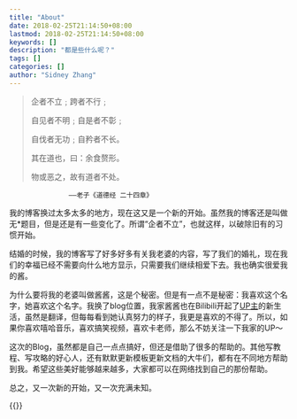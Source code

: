 ```yaml
---
title: "About"
date: 2018-02-25T21:14:50+08:00
lastmod: 2018-02-25T21:14:50+08:00
keywords: []
description: "都是些什么呢？"
tags: []
categories: []
author: "Sidney Zhang"
---
```


> 企者不立﹔跨者不行﹔
>
> 自见者不明﹔自是者不彰﹔
>
> 自伐者无功﹔自矜者不长。
>
> 其在道也，曰：余食赘形。
>
> 物或恶之，故有道者不处。

                   ——老子《道德经 二十四章》

我的博客换过太多太多的地方，现在这又是一个新的开始。虽然我的博客还是叫做无*题目，但是还是有一些变化了。所谓“企者不立”，也就这样，以破除旧有的习惯开始。

结婚的时候，我的博客写了好多好多有关我老婆的内容，写了我们的婚礼，现在我们的幸福已经不需要向什么地方显示，只需要我们继续相爱下去。我也确实很爱我的酱。

为什么要将我的老婆叫做酱酱，这是个秘密。但是有一点不是秘密：我喜欢这个名字，她喜欢这个名字。我换了blog位置，我家酱酱也在Bilibili开起了[UP主](https://space.bilibili.com/4285639#/)的新生活，虽然是翻译，但每每看到她认真努力的样子，我更是喜欢的不得了。所以，如果你喜欢嘻哈音乐，喜欢搞笑视频，喜欢卡老师，那么不妨关注一下我家的UP～

这次的Blog，虽然都是自己一点点搞好，但还是借助了很多的帮助的。其他写教程、写攻略的好心人，还有默默更新模板更新文档的大牛们，都有在不同地方帮助到我。希望这些美好能够越来越多，大家都可以在网络找到自己的那份帮助。

总之，又一次新的开始，又一次充满未知。

{{<bilibili BV1WT4y157YD>}}